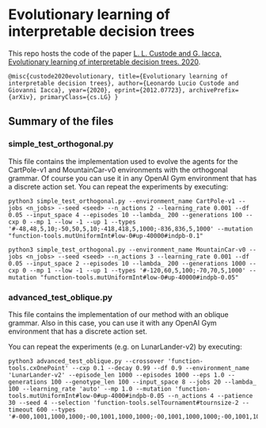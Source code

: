 # Evolutionary learning of interpretable decision trees 
This repo hosts the code of the paper [L. L. Custode and G. Iacca, Evolutionary learning of interpretable decision trees. 2020](https://arxiv.org/abs/2012.07723).

``@misc{custode2020evolutionary,
      title={Evolutionary learning of interpretable decision trees},
      author={Leonardo Lucio Custode and Giovanni Iacca},
      year={2020},
      eprint={2012.07723},
      archivePrefix={arXiv},
      primaryClass={cs.LG}
}``

## Summary of the files
### simple_test_orthogonal.py
This file contains the implementation used to evolve the agents for the CartPole-v1 and MountainCar-v0 environments with the orthogonal grammar.
Of course you can use it in any OpenAI Gym environment that has a discrete action set.
You can repeat the experiments by executing:

```
python3 simple_test_orthogonal.py --environment_name CartPole-v1 --jobs <n_jobs> --seed <seed> --n_actions 2 --learning_rate 0.001 --df 0.05 --input_space 4 --episodes 10 --lambda_ 200 --generations 100 --cxp 0 --mp 1 --low -1 --up 1 --types '#-48,48,5,10;-50,50,5,10;-418,418,5,1000;-836,836,5,1000' --mutation "function-tools.mutUniformInt#low-0#up-40000#indpb-0.1"
```
```
python3 simple_test_orthogonal.py --environment_name MountainCar-v0 --jobs <n_jobs> --seed <seed> --n_actions 3 --learning_rate 0.001 --df 0.05 --input_space 2 --episodes 10 --lambda_ 200 --generations 1000 --cxp 0 --mp 1 --low -1 --up 1 --types '#-120,60,5,100;-70,70,5,1000' --mutation "function-tools.mutUniformInt#low-0#up-40000#indpb-0.05"
```

### advanced_test_oblique.py
This file contains the implementation of our method with an oblique grammar.
Also in this case, you can use it with any OpenAI Gym environment that has a discrete action set.

You can repeat the experiments (e.g. on LunarLander-v2) by executing:
```
python3 advanced_test_oblique.py --crossover 'function-tools.cxOnePoint' --cxp 0.1 --decay 0.99 --df 0.9 --environment_name 'LunarLander-v2' --episode_len 1000 --episodes 1000 --eps 1.0 --generations 100 --genotype_len 100 --input_space 8 --jobs 20 --lambda_ 100 --learning_rate 'auto' --mp 1.0 --mutation 'function-tools.mutUniformInt#low-0#up-4000#indpb-0.05 --n_actions 4 --patience 30 --seed 4 --selection 'function-tools.selTournament#tournsize-2 --timeout 600 --types '#-000,1001,1000,1000;-00,1001,1000,1000;-00,1001,1000,1000;-00,1001,1000,1000;-00,1001,1000,1000;-00,1001,1000,1000;-00,1001,1000,1000;-00,1001,1000,1000'
```
